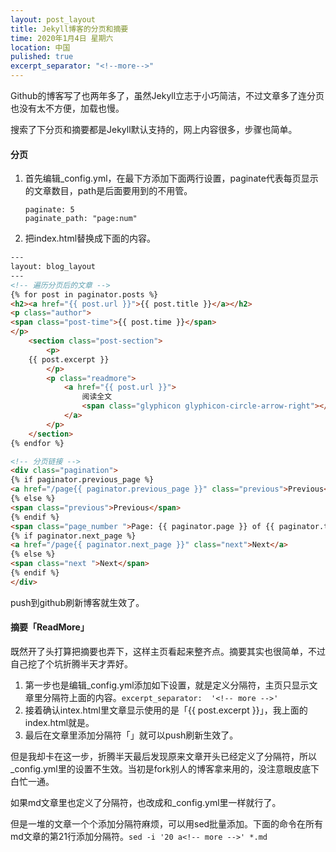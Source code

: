 ```yaml
---
layout: post_layout
title: Jekyll博客的分页和摘要
time: 2020年1月4日 星期六
location: 中国
pulished: true
excerpt_separator: "<!--more-->"
---
```

Github的博客写了也两年多了，虽然Jekyll立志于小巧简洁，不过文章多了连分页也没有太不方便，加载也慢。

搜索了下分页和摘要都是Jekyll默认支持的，网上内容很多，步骤也简单。

#### **分页**

1. 首先编辑_config.yml，在最下方添加下面两行设置，paginate代表每页显示的文章数目，path是后面要用到的不用管。
   ```
   paginate: 5
   paginate_path: "page:num"
   ```
2. 把index.html替换成下面的内容。
<!--more-->

```html
---
layout: blog_layout
---
<!-- 遍历分页后的文章 -->
{% for post in paginator.posts %}
<h2><a href="{{ post.url }}">{{ post.title }}</a></h2>
<p class="author">
<span class="post-time">{{ post.time }}</span>
</p>
    <section class="post-section">
        <p>
    {{ post.excerpt }}
        </p>
        <p class="readmore">
            <a href="{{ post.url }}">
                阅读全文
                <span class="glyphicon glyphicon-circle-arrow-right"></span>
            </a>
        </p>
    </section>
{% endfor %}

<!-- 分页链接 -->
<div class="pagination">
{% if paginator.previous_page %}
<a href="/page{{ paginator.previous_page }}" class="previous">Previous</a>
{% else %}
<span class="previous">Previous</span>
{% endif %}
<span class="page_number ">Page: {{ paginator.page }} of {{ paginator.total_pages }}</span>
{% if paginator.next_page %}
<a href="/page{{ paginator.next_page }}" class="next">Next</a>
{% else %}
<span class="next ">Next</span>
{% endif %}
</div>

```

push到github刷新博客就生效了。

#### **摘要「ReadMore」**

既然开了头打算把摘要也弄下，这样主页看起来整齐点。摘要其实也很简单，不过自己挖了个坑折腾半天才弄好。

1. 第一步也是编辑_config.yml添加如下设置，就是定义分隔符，主页只显示文章里分隔符上面的内容。`excerpt_separator:  '<!-- more -->'`
2. 接着确认intex.html里文章显示使用的是「{{ post.excerpt }}」，我上面的index.html就是。
3. 最后在文章里添加分隔符「<!-- more -->」就可以push刷新生效了。

但是我却卡在这一步，折腾半天最后发现原来文章开头已经定义了分隔符，所以_config.yml里的设置不生效。当初是fork别人的博客拿来用的，没注意眼皮底下白忙一通。

如果md文章里也定义了分隔符，也改成和_config.yml里一样就行了。

但是一堆的文章一个个添加分隔符麻烦，可以用sed批量添加。下面的命令在所有md文章的第21行添加分隔符。`sed -i '20 a<!-- more -->' *.md`
